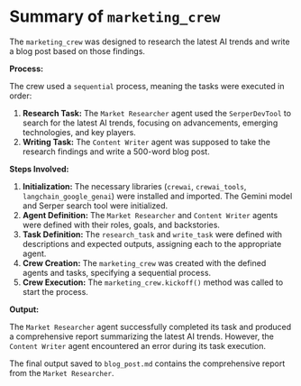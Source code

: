 # Summary of `marketing_crew`

The `marketing_crew` was designed to research the latest AI trends and write a blog post based on those findings.

**Process:**

The crew used a `sequential` process, meaning the tasks were executed in order:

1.  **Research Task:** The `Market Researcher` agent used the `SerperDevTool` to search for the latest AI trends, focusing on advancements, emerging technologies, and key players.
2.  **Writing Task:** The `Content Writer` agent was supposed to take the research findings and write a 500-word blog post.

**Steps Involved:**

1.  **Initialization:** The necessary libraries (`crewai`, `crewai_tools`, `langchain_google_genai`) were installed and imported. The Gemini model and Serper search tool were initialized.
2.  **Agent Definition:** The `Market Researcher` and `Content Writer` agents were defined with their roles, goals, and backstories.
3.  **Task Definition:** The `research_task` and `write_task` were defined with descriptions and expected outputs, assigning each to the appropriate agent.
4.  **Crew Creation:** The `marketing_crew` was created with the defined agents and tasks, specifying a sequential process.
5.  **Crew Execution:** The `marketing_crew.kickoff()` method was called to start the process.

**Output:**

The `Market Researcher` agent successfully completed its task and produced a comprehensive report summarizing the latest AI trends. However, the `Content Writer` agent encountered an error during its task execution.

The final output saved to `blog_post.md` contains the comprehensive report from the `Market Researcher`.
